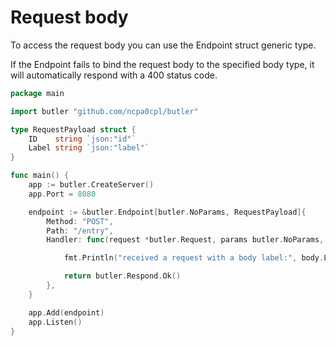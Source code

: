 # Request body

To access the request body you can use the Endpoint struct generic type.

If the Endpoint fails to bind the request body to the specified body type, it will automatically
respond with a 400 status code.


```go
package main

import butler "github.com/ncpa0cpl/butler"

type RequestPayload struct {
	ID    string `json:"id"`
	Label string `json:"label"`
}

func main() {
	app := butler.CreateServer()
	app.Port = 8080

	endpoint := &butler.Endpoint[butler.NoParams, RequestPayload]{
		Method: "POST",
		Path: "/entry",
		Handler: func(request *butler.Request, params butler.NoParams, body *RequestPayload) *butler.Response {

			fmt.Println("received a request with a body label:", body.Label)

			return butler.Respond.Ok()
		},
	}

	app.Add(endpoint)
	app.Listen()
}
```
